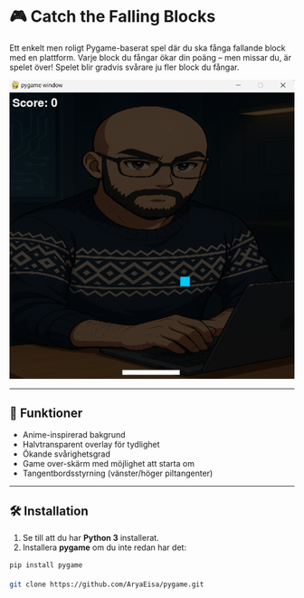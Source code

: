 # 🎮 Catch the Falling Blocks

Ett enkelt men roligt Pygame-baserat spel där du ska fånga fallande block med en plattform. Varje block du fångar ökar din poäng – men missar du, är spelet över! Spelet blir gradvis svårare ju fler block du fångar.

![screenshot](screenshot.png) <!-- Lägg till en bild om du har en -->

---

## 🚀 Funktioner

- Anime-inspirerad bakgrund
- Halvtransparent overlay för tydlighet
- Ökande svårighetsgrad
- Game over-skärm med möjlighet att starta om
- Tangentbordsstyrning (vänster/höger piltangenter)

---

## 🛠️ Installation

1. Se till att du har **Python 3** installerat.
2. Installera **pygame** om du inte redan har det:

```bash
pip install pygame

git clone https://github.com/AryaEisa/pygame.git

